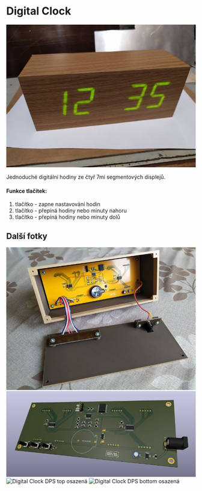 # Digital Clock

![Digital Clock](Fotky/Digital_Clock.jpg "Digital Clock")

Jednoduché digitální hodiny ze čtyř 7mi segmentových displejů.

#### Funkce tlačítek:
1. tlačítko - zapne nastavování hodin
2. tlačítko - přepíná hodiny nebo minuty nahoru
3. tlačítko - přepíná hodiny nebo minuty dolů

## Další fotky

![Digital Clock otevřený](Fotky/Digital_Clock_otevřený.jpg "Digital Clock otevřený")
![Digital Clock DPS render](Fotky/Digital_Clock_DPS_render.jpg "Digital Clock DPS render")
![Digital Clock DPS top osazená](Fotky/Digital_Clock_DPS_top_osazená.jpg "Digital Clock DPS top osazená")
![Digital Clock DPS bottom osazená](Fotky/Digital_Clock_DPS_bottom_osazená.jpg "Digital Clock DPS bottom osazená")
